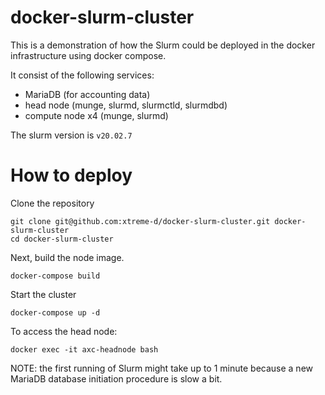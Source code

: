 docker-slurm-cluster
====================

This is a demonstration of how the Slurm could be deployed in the docker infrastructure using docker compose.

It consist of the following services:
- MariaDB (for accounting data)
- head node (munge, slurmd, slurmctld, slurmdbd)
- compute node x4 (munge, slurmd)

The slurm version is `v20.02.7`

# How to deploy

Clone the repository

```
git clone git@github.com:xtreme-d/docker-slurm-cluster.git docker-slurm-cluster
cd docker-slurm-cluster
```

Next, build the node image.
```
docker-compose build
```

Start the cluster

```
docker-compose up -d
```

To access the head node:

```
docker exec -it axc-headnode bash
```

NOTE: the first running of Slurm might take up to 1 minute because a new MariaDB database initiation procedure is slow a bit.
